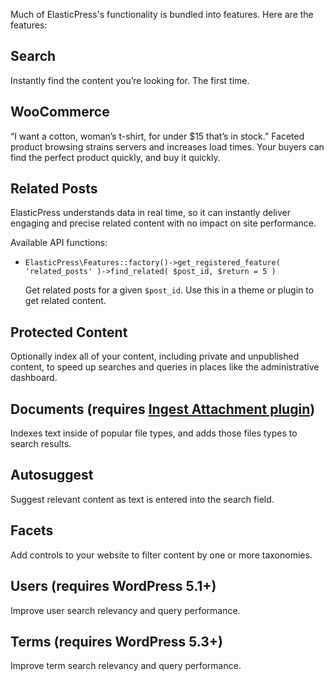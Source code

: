 Much of ElasticPress's functionality is bundled into features. Here are the features:

## Search

Instantly find the content you’re looking for. The first time.

## WooCommerce

“I want a cotton, woman’s t-shirt, for under $15 that’s in stock.” Faceted product browsing strains servers and increases load times. Your buyers can find the perfect product quickly, and buy it quickly.

## Related Posts

ElasticPress understands data in real time, so it can instantly deliver engaging and precise related content with no impact on site performance.

Available API functions:

* `ElasticPress\Features::factory()->get_registered_feature( 'related_posts' )->find_related( $post_id, $return = 5 )`

  Get related posts for a given `$post_id`. Use this in a theme or plugin to get related content.

## Protected Content

Optionally index all of your content, including private and unpublished content, to speed up searches and queries in places like the administrative dashboard.

## Documents (requires [Ingest Attachment plugin](https://www.elastic.co/guide/en/elasticsearch/plugins/master/ingest-attachment.html))

Indexes text inside of popular file types, and adds those files types to search results.

## Autosuggest

Suggest relevant content as text is entered into the search field.

## Facets

Add controls to your website to filter content by one or more taxonomies.

## Users (requires WordPress 5.1+)

Improve user search relevancy and query performance.

## Terms (requires WordPress 5.3+)

Improve term search relevancy and query performance.
